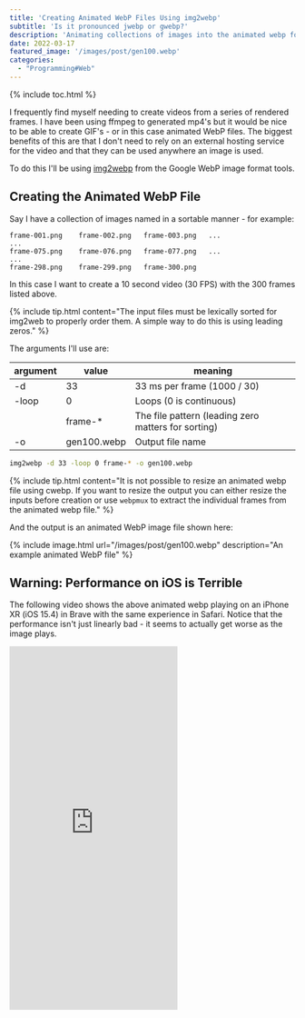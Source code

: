 ```yaml
---
title: 'Creating Animated WebP Files Using img2webp'
subtitle: 'Is it pronounced jwebp or gwebp?'
description: 'Animating collections of images into the animated webp format'
date: 2022-03-17
featured_image: '/images/post/gen100.webp'
categories: 
  - "Programming#Web"
---
```


{% include toc.html %}

I frequently find myself needing to create videos from a series of rendered frames. I have been using ffmpeg to generated mp4's but it would be nice to be able to create GIF's - or in this case animated WebP files.  The biggest benefits of this are that I don't need to rely on an external hosting service for the video and that they can be used anywhere an image is used.

To do this I'll be using [img2webp](https://developers.google.com/speed/webp/docs/img2webp) from the Google WebP image format tools.

<h2>Creating the Animated WebP File</h2>

Say I have a collection of images named in a sortable manner - for example:


    frame-001.png    frame-002.png   frame-003.png   ...
    ...
    frame-075.png    frame-076.png   frame-077.png   ...
    ...
    frame-298.png    frame-299.png   frame-300.png

In this case I want to create a 10 second video (30 FPS) with the 300 frames listed above.

{% include tip.html content="The input files must be lexically sorted for img2web to properly order them. A simple way to do this is using leading zeros." %}

The arguments I'll use are:

| argument | value | meaning |
|----------|-------|---------|
| -d       | 33    | 33 ms per frame (1000 / 30) |
| -loop    | 0     | Loops (0 is continuous) |
|          | frame-* | The file pattern (leading zero matters for sorting) |
| -o       | gen100.webp | Output file name | 


```zsh
img2webp -d 33 -loop 0 frame-* -o gen100.webp
```

{% include tip.html content="It is not possible to resize an animated webp file using cwebp. If you want to resize the output you can either resize the inputs before creation or use `webpmux` to extract the individual frames from the animated webp file." %}

And the output is an animated WebP image file shown here:

{% include image.html url="/images/post/gen100.webp" description="An example animated WebP file" %}

<h2>Warning: Performance on iOS is Terrible</h2>

The following video shows the above animated webp playing on an iPhone XR (iOS 15.4) in Brave with the same experience in Safari.  Notice that the performance isn't just linearly bad - it seems to actually get worse as the image plays.

<iframe src="https://player.vimeo.com/video/689260744?h=9c70f93fab&amp;badge=0&amp;autopause=0&amp;player_id=0&amp;app_id=58479" width="296" height="640" frameborder="0" allow="autoplay; fullscreen; picture-in-picture" allowfullscreen title="animated-webp-ios-slowness"></iframe>

